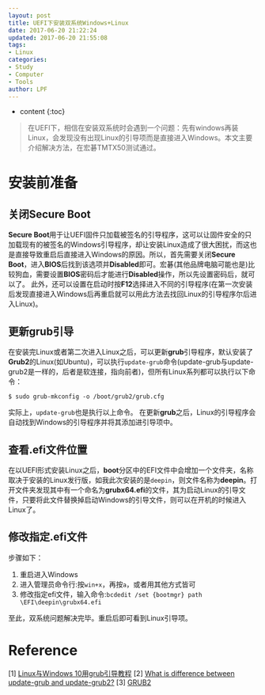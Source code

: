 ```yaml
---
layout: post
title: UEFI下安装双系统Windows+Linux
date: 2017-06-20 21:22:24
updated: 2017-06-20 21:55:08
tags:
- Linux
categories:
- Study
- Computer
- Tools
author: LPF
---
```


* content
{:toc}

> 在UEFI下，相信在安装双系统时会遇到一个问题：先有windows再装Linux，会发现没有出现Linux的引导项而是直接进入Windows。本文主要介绍解决方法，在宏碁TMTX50测试通过。





# 安装前准备

## 关闭Secure Boot

**Secure Boot**用于让UEFI固件只加载被签名的引导程序，这可以让固件安全的只加载现有的被签名的Windows引导程序，却让安装Linux造成了很大困扰，而这也是直接导致重启后直接进入Windows的原因。所以，首先需要关闭**Secure Boot**，进入**BIOS**后找到该选项并**Disabled**即可。宏碁(其他品牌电脑可能也是)比较狗血，需要设置**BIOS**密码后才能进行**Disabled**操作，所以先设置密码后，就可以了。
此外，还可以设置在启动时按**F12**选择进入不同的引导程序(在第一次安装后发现直接进入Windows后再重启就可以用此方法去找回Linux的引导程序尔后进入Linux)。

## 更新grub引导

在安装完Linux或者第二次进入Linux之后，可以更新**grub**引导程序，默认安装了**Grub2**的Linux(如Ubuntu)，可以执行`update-grub`命令(update-grub与update-grub2是一样的，后者是软连接，指向前者)，但所有Linux系列都可以执行以下命令：

```
$ sudo grub-mkconfig -o /boot/grub2/grub.cfg
```

实际上，`update-grub`也是执行以上命令。
在更新**grub**之后，Linux的引导程序会自动找到Windows的引导程序并将其添加进引导项中。

## 查看.efi文件位置

在以UEFI形式安装Linux之后，**boot**分区中的EFI文件中会增加一个文件夹，名称取决于安装的Linux发行版，如我此次安装的是`deepin`，则文件名称为**deepin**。打开文件夹发现其中有一个命名为**grubx64.efi**的文件，其为启动Linux的引导文件，只要将此文件替换掉启动Windows的引导文件，则可以在开机的时候进入Linux了。

## 修改指定.efi文件

步骤如下：

1. 重启进入Windows
2. 进入管理员命令行:按`win+x`，再按`a`，或者用其他方式皆可
3. 修改指定efi文件，输入命令:`bcdedit /set {bootmgr} path \EFI\deepin\grubx64.efi`

至此，双系统问题解决完毕。重启后即可看到Linux引导项。

# Reference

[1] [Linux与Windows 10用grub引导教程](http://www.jianshu.com/p/5007e555ec12)
[2] [What is difference between update-grub and update-grub2?](https://askubuntu.com/questions/167763/what-is-difference-between-update-grub-and-update-grub2)
[3] [GRUB2](https://fedoraproject.org/wiki/GRUB_2)